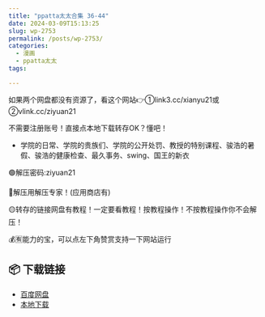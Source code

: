 ```yaml
---
title: "ppatta太太合集 36-44"
date: 2024-03-09T15:13:25
slug: wp-2753
permalink: /posts/wp-2753/
categories:
  - 漫画
  - ppatta太太
tags:

---
```


如果两个网盘都没有资源了，看这个网站👉①link3.cc/xianyu21或②vlink.cc/ziyuan21

不需要注册账号！直接点本地下载转存OK？懂吧！

*   学院的日常、学院的贵族们、学院的公开处罚、教授的特别课程、骏浩的暑假、骏浩的健康检查、最久事务、swing、国王的新衣

🟢解压密码:ziyuan21

🔵解压用解压专家！(应用商店有)

🟡转存的链接网盘有教程！一定要看教程！按教程操作！不按教程操作你不会解压！

💰🈶能力的宝，可以点左下角赞赏支持一下网站运行

## 📦 下载链接
- [百度网盘](https://blziyuan21.com/pay-download/2753?key=7d6deab1d8&down_id=0)
- [本地下载](https://blziyuan21.com/pay-download/2753?key=7d6deab1d8&down_id=1)

